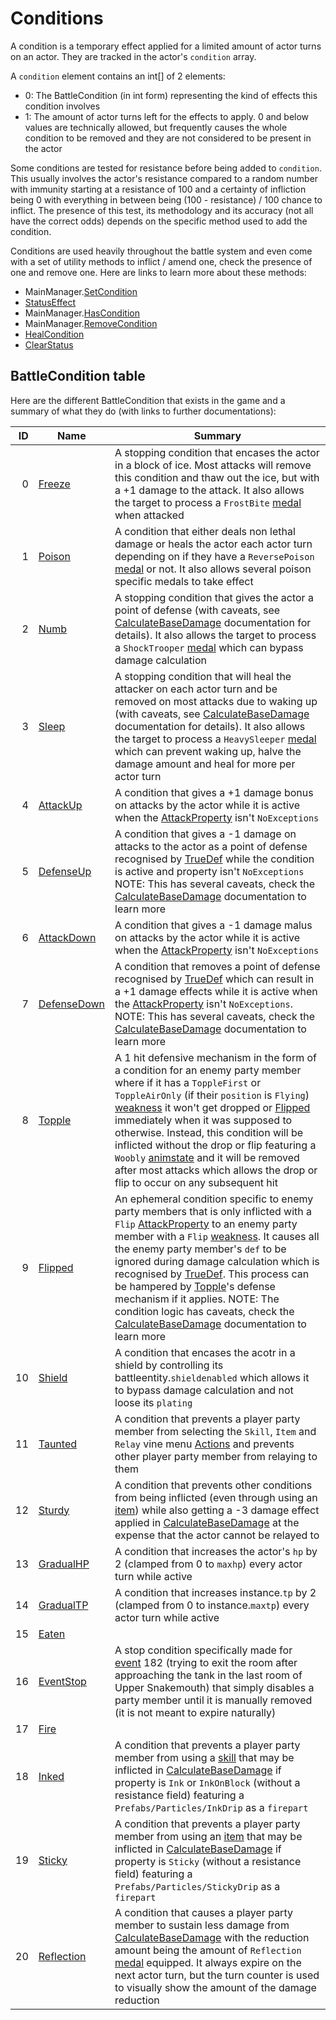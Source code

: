 # Conditions
A condition is a temporary effect applied for a limited amount of actor turns on an actor. They are tracked in the actor's `condition` array.

A `condition` element contains an int\[\] of 2 elements:

- 0: The BattleCondition (in int form) representing the kind of effects this condition involves
- 1: The amount of actor turns left for the effects to apply. 0 and below values are technically allowed, but frequently causes the whole condition to be removed and they are not considered to be present in the actor

Some conditions are tested for resistance before being added to `condition`. This usually involves the actor's resistance compared to a random number with immunity starting at a resistance of 100 and a certainty of infliction being 0 with everything in between being (100 - resistance) / 100 chance to inflict. The presence of this test, its methodology and its accuracy (not all have the correct odds) depends on the specific method used to add the condition.

Conditions are used heavily throughout the battle system and even come with a set of utility methods to inflict / amend one, check the presence of one and remove one. Here are links to learn more about these methods:

- MainManager.[SetCondition](Conditions%20methods/SetCondition.md)
- [StatusEffect](Conditions%20methods/StatusEffect.md)
- MainManager.[HasCondition](Conditions%20methods/HasCondition.md)
- MainManager.[RemoveCondition](Conditions%20methods/RemoveCondition.md)
- [HealCondition](Conditions%20methods/HealConditions.md)
- [ClearStatus](Conditions%20methods/ClearStatus.md)

## BattleCondition table
Here are the different BattleCondition that exists in the game and a summary of what they do (with links to further documentations):

|ID|Name|Summary|
|-:|----|-------|
|0|[Freeze](BattleCondition/Freeze.md)|A stopping condition that encases the actor in a block of ice. Most attacks will remove this condition and thaw out the ice, but with a +1 damage to the attack. It also allows the target to process a `FrostBite` [medal](../../../Enums%20and%20IDs/Medal.md) when attacked|
|1|[Poison](BattleCondition/Poison.md)|A condition that either deals non lethal damage or heals the actor each actor turn depending on if they have a `ReversePoison` [medal](../../../Enums%20and%20IDs/Medal.md) or not. It also allows several poison specific medals to take effect|
|2|[Numb](BattleCondition/Numb.md)|A stopping condition that gives the actor a point of defense (with caveats, see [CalculateBaseDamage](../../Damage%20pipeline/CalculateBaseDamage.md) documentation for details). It also allows the target to process a `ShockTrooper` [medal](../../../Enums%20and%20IDs/Medal.md) which can bypass damage calculation|
|3|[Sleep](BattleCondition/Sleep.md)|A stopping condition that will heal the attacker on each actor turn and be removed on most attacks due to waking up (with caveats, see [CalculateBaseDamage](../../Damage%20pipeline/CalculateBaseDamage.md) documentation for details). It also allows the target to process a `HeavySleeper` [medal](../../../Enums%20and%20IDs/Medal.md) which can prevent waking up, halve the damage amount and heal for more per actor turn|
|4|[AttackUp](BattleCondition/AttackUp.md)|A condition that gives a +1 damage bonus on attacks by the actor while it is active when the [AttackProperty](../../Damage%20pipeline/AttackProperty.md) isn't `NoExceptions`|
|5|[DefenseUp](BattleCondition/DefenseUp.md)|A condition that gives a -1 damage on attacks to the actor as a point of defense recognised by [TrueDef](../../Visual%20rendering/RefreshEnemyHP.md#truedef) while the condition is active and property isn't `NoExceptions` NOTE: This has several caveats, check the [CalculateBaseDamage](../../Damage%20pipeline/CalculateBaseDamage.md) documentation to learn more|
|6|[AttackDown](BattleCondition/AttackDown.md)|A condition that gives a -1 damage malus on attacks by the actor while it is active when the [AttackProperty](../../Damage%20pipeline/AttackProperty.md) isn't `NoExceptions`|
|7|[DefenseDown](BattleCondition/DefenseDown.md)|A condition that removes a point of defense recognised by [TrueDef](../../Visual%20rendering/RefreshEnemyHP.md#truedef) which can result in a +1 damage effects while it is active when the [AttackProperty](../../Damage%20pipeline/AttackProperty.md) isn't `NoExceptions`. NOTE: This has several caveats, check the [CalculateBaseDamage](../../Damage%20pipeline/CalculateBaseDamage.md) documentation to learn more|
|8|[Topple](BattleCondition/Topple.md)|A 1 hit defensive mechanism in the form of a condition for an enemy party member where if it has a `ToppleFirst` or `ToppleAirOnly` (if their `position` is `Flying`) [weakness](../../Damage%20pipeline/AttackProperty.md) it won't get dropped or [Flipped](Flipped.md) immediately when it was supposed to otherwise. Instead, this condition will be inflicted without the drop or flip featuring a `Woobly` [animstate](../../../Entities/EntityControl/Animations/animstate.md) and it will be removed after most attacks which allows the drop or flip to occur on any subsequent hit|
|9|[Flipped](BattleCondition/Flipped.md)|An ephemeral condition specific to enemy party members that is only inflicted with a `Flip` [AttackProperty](../../Damage%20pipeline/AttackProperty.md) to an enemy party member with a `Flip` [weakness](../../Damage%20pipeline/AttackProperty.md). It causes all the enemy party member's `def` to be ignored during damage calculation which is recognised by [TrueDef](../../Visual%20rendering/RefreshEnemyHP.md). This process can be hampered by [Topple](Topple.md)'s defense mechanism if it applies. NOTE: The condition logic has caveats, check the [CalculateBaseDamage](../../Damage%20pipeline/CalculateBaseDamage.md) documentation to learn more|
|10|[Shield](BattleCondition/Shield.md)|A condition that encases the acotr in a shield by controlling its battleentity.`shieldenabled` which allows it to bypass damage calculation and not loose its `plating`|
|11|[Taunted](BattleCondition/Taunted.md)|A condition that prevents a player party member from selecting the `Skill`, `Item` and `Relay` vine menu [Actions](../../Player%20UI/Actions.md) and prevents other player party member from relaying to them|
|12|[Sturdy](BattleCondition/Sturdy.md)|A condition that prevents other conditions from being inflicted (even through using an [item](../../../Enums%20and%20IDs/Items.md)) while also getting a -3 damage effect applied in [CalculateBaseDamage](../../Damage%20pipeline/CalculateBaseDamage.md) at the expense that the actor cannot be relayed to|
|13|[GradualHP](BattleCondition/GradualHP.md)|A condition that increases the actor's `hp` by 2 (clamped from 0 to `maxhp`) every actor turn while active|
|14|[GradualTP](BattleCondition/GradualTP.md)|A condition that increases instance.`tp` by 2 (clamped from 0 to instance.`maxtp`) every actor turn while active|
|15|[Eaten](BattleCondition/Eaten.md)||
|16|[EventStop](BattleCondition/EventStop.md)|A stop condition specifically made for [event](../../../Enums%20and%20IDs/Events.md) 182 (trying to exit the room after approaching the tank in the last room of Upper Snakemouth) that simply disables a party member until it is manually removed (it is not meant to expire naturally)|
|17|[Fire](BattleCondition/Fire.md)||
|18|[Inked](BattleCondition/Inked.md)|A condition that prevents a player party member from using a [skill](../../../Enums%20and%20IDs/Skills.md) that may be inflicted in [CalculateBaseDamage](../../Damage%20pipeline/CalculateBaseDamage.md) if property is `Ink` or `InkOnBlock` (without a resistance field) featuring a `Prefabs/Particles/InkDrip` as a `firepart`|
|19|[Sticky](BattleCondition/Sticky.md)|A condition that prevents a player party member from using an [item](../../../Enums%20and%20IDs/Items.md) that may be inflicted in [CalculateBaseDamage](../../Damage%20pipeline/CalculateBaseDamage.md) if property is `Sticky` (without a resistance field) featuring a `Prefabs/Particles/StickyDrip` as a `firepart`|
|20|[Reflection](BattleCondition/Reflection.md)|A condition that causes a player party member to sustain less damage from [CalculateBaseDamage](../../Damage%20pipeline/CalculateBaseDamage.md) with the reduction amount being the amount of `Reflection` [medal](../../../Enums%20and%20IDs/Medal.md) equipped. It always expire on the next actor turn, but the turn counter is used to visually show the amount of the damage reduction|
